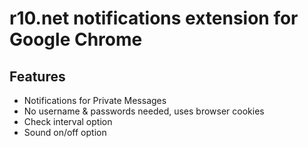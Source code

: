 r10.net notifications extension for Google Chrome
============

## Features
* Notifications for Private Messages
* No username & passwords needed, uses browser cookies
* Check interval option
* Sound on/off option
